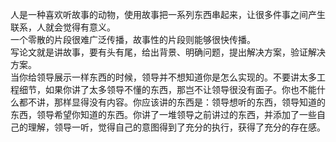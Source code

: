 人是一种喜欢听故事的动物，使用故事把一系列东西串起来，让很多件事之间产生联系，人就会觉得有意义。  
一个零散的片段很难广泛传播，故事性的片段则能够很快传播。  
写论文就是讲故事，要有头有尾，给出背景、明确问题，提出解决方案，验证解决方案。  
当你给领导展示一样东西的时候，领导并不想知道你是怎么实现的。不要讲太多工程细节，如果你讲了太多领导不懂的东西，那岂不让领导很没有面子。你也不能什么都不讲，那样显得没有内容。你应该讲的东西是：领导想听的东西，领导知道的东西，领导希望你知道的东西。你讲了一堆领导之前讲过的东西，并添加了一些自己的理解，领导一听，觉得自己的意图得到了充分的执行，获得了充分的存在感。
